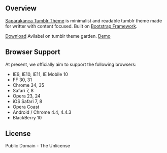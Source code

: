 ## Overview

[Saparakanca Tumblr Theme](https://www.tumblr.com/theme/40009) is minimalist and readable tumblr theme made for writter with content focused. Built on [Bootstrap Framework](http://getbootstrap.com).

[Download](https://www.tumblr.com/theme/40009) Avilabel on tumblr theme garden.
[Demo](http://saparakanca-theme.tumblr.com)

## Browser Support

At present, we officially aim to support the following browsers:

* IE9, IE10, IE11, IE Mobile 10
* FF 30, 31
* Chrome 34, 35
* Safari 7, 8
* Opera 23, 24
* iOS Safari 7, 8
* Opera Coast
* Android / Chrome 4.4, 4.4.3
* BlackBerry 10

## License

Public Domain - The Unlicense
